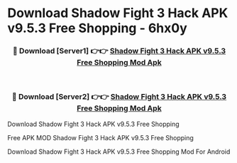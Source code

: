 # Download Shadow Fight 3 Hack APK v9.5.3 Free Shopping - 6hx0y



<div align="center">
<h3>🔴 Download [Server1] 👉👉 <a href="https://momento.my/?title=Shadow_Fight_3_Hack_APK_v9.5.3_Free_Shopping">Shadow Fight 3 Hack APK v9.5.3 Free Shopping Mod Apk</a></h3><br>

<h3>🔴 Download [Server2] 👉👉 <a href="https://momento.my/?title=Shadow_Fight_3_Hack_APK_v9.5.3_Free_Shopping">Shadow Fight 3 Hack APK v9.5.3 Free Shopping Mod Apk</a></h3>
</div>



Download Shadow Fight 3 Hack APK v9.5.3 Free Shopping 

Free APK MOD Shadow Fight 3 Hack APK v9.5.3 Free Shopping 

Download Shadow Fight 3 Hack APK v9.5.3 Free Shopping Mod For Android
